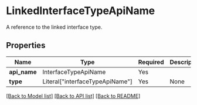 # LinkedInterfaceTypeApiName

A reference to the linked interface type.

## Properties
| Name | Type | Required | Description |
| ------------ | ------------- | ------------- | ------------- |
**api_name** | InterfaceTypeApiName | Yes |  |
**type** | Literal["interfaceTypeApiName"] | Yes | None |


[[Back to Model list]](../../../README.md#models-v1-link) [[Back to API list]](../../../README.md#documentation-for-api-endpoints) [[Back to README]](../../../README.md)
